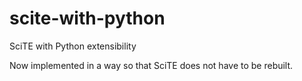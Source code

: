 # scite-with-python
SciTE with Python extensibility

Now implemented in a way so that SciTE does not have to be rebuilt.
